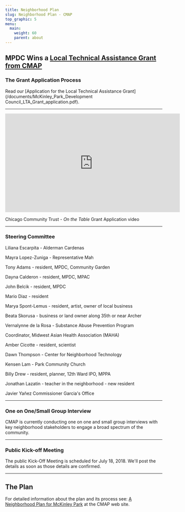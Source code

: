 ```yaml
---
title: Neighborhood Plan
slug: Neighborhood Plan - CMAP
top_graphic: 5
menu:
  main:
    weight: 60
    parent: about
---
```


## MPDC Wins a [Local Technical Assistance Grant from CMAP](http://www.cmap.illinois.gov/programs/LTA/mckinley-park)

### The Grant Application Process
Read our [Application for the Local Technical Assistance Grant](/documents/McKinley_Park_Development Council_LTA_Grant_application.pdf).

***
<iframe width="560" height="315" src="https://www.youtube.com/embed/bAoHvvL1Gkc" frameborder="0" allow="autoplay; encrypted-media" allowfullscreen></iframe>

Chicago Community Trust - *On the Table* Grant Application video
***
  
  
### Steering Committee
Liliana	Escarpita	- Alderman Cardenas

Mayra	Lopez-Zuniga - Representative Mah

Tony 	Adams	 - resident, MPDC, Community Garden

Dayna	Calderon - resident,	MPDC, MPAC

John 	Belcik - resident,	MPDC

Mario 	Diaz - resident

Marya	Spont-Lemus -	resident, artist, owner of local business

Beata	Skorusa	- business or land owner along 35th or near Archer

Vernalynne de la Rosa -	Substance Abuse Prevention Program 

Coordinator, Midwest Asian Health Association (MAHA)

Amber	Cicotte	- resident, scientist

Dawn	Thompson -	Center for Neighborhood Technology

Kensen	Lam	 - Park Community Church

Billy	Drew -	resident, planner, 12th Ward IPO, MPPA

Jonathan Lazatin -	teacher in the neighborhood - new resident

Javier	Yañez	Commissioner Garcia's Office
***
### One on One/Small Group Interview

CMAP is currently conducting one on one and small group interviews with key neighborhood stakeholders to engage a broad spectrum of the community.
***
### Public Kick-off Meeting

The public Kick-Off Meeting is scheduled for July 18, 2018. We'll post the details as soon as those details are confirmed.
***
## The Plan

For detailed information about the plan and its process see: [A Neighborhood Plan for McKinley Park](http://www.cmap.illinois.gov/programs/LTA/mckinley-park) at the CMAP web site.
